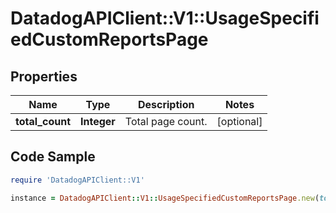 # DatadogAPIClient::V1::UsageSpecifiedCustomReportsPage

## Properties

Name | Type | Description | Notes
------------ | ------------- | ------------- | -------------
**total_count** | **Integer** | Total page count. | [optional] 

## Code Sample

```ruby
require 'DatadogAPIClient::V1'

instance = DatadogAPIClient::V1::UsageSpecifiedCustomReportsPage.new(total_count: null)
```


